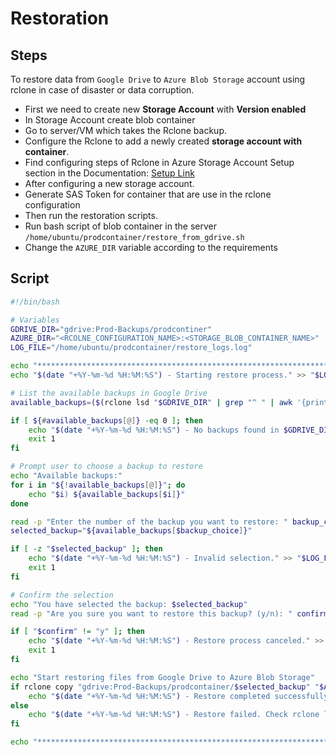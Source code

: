 # Restoration

## Steps

To restore data from `Google Drive` to `Azure Blob Storage` account using rclone in case of disaster or data corruption.  

- First we need to create new **Storage Account** with **Version enabled**
- In Storage Account create blob container
- Go to server/VM which takes the Rclone backup.
- Configure the Rclone to add a newly created **storage account with container**.
- Find configuring steps of Rclone in Azure Storage Account Setup section in the Documentation: [Setup Link](https://rclone.org/azureblob/)
- After configuring a new storage account.
- Generate SAS Token for container that are use in the rclone configuration
- Then run the restoration scripts.
- Run bash script of blob container in the server `/home/ubuntu/prodcontainer/restore_from_gdrive.sh`
- Change the `AZURE_DIR` variable according to the requirements

## Script
```bash
#!/bin/bash

# Variables
GDRIVE_DIR="gdrive:Prod-Backups/prodcontiner"
AZURE_DIR="<RCOLNE_CONFIGURATION_NAME>:<STORAGE_BLOB_CONTAINER_NAME>"
LOG_FILE="/home/ubuntu/prodcontainer/restore_logs.log"

echo "********************************************************************************" >> "$LOG_FILE"
echo "$(date "+%Y-%m-%d %H:%M:%S") - Starting restore process." >> "$LOG_FILE"

# List the available backups in Google Drive
available_backups=($(rclone lsd "$GDRIVE_DIR" | grep "^ " | awk '{print $5}'))

if [ ${#available_backups[@]} -eq 0 ]; then
    echo "$(date "+%Y-%m-%d %H:%M:%S") - No backups found in $GDRIVE_DIR." >> "$LOG_FILE"
    exit 1
fi

# Prompt user to choose a backup to restore
echo "Available backups:"
for i in "${!available_backups[@]}"; do
    echo "$i) ${available_backups[$i]}"
done

read -p "Enter the number of the backup you want to restore: " backup_choice
selected_backup="${available_backups[$backup_choice]}"

if [ -z "$selected_backup" ]; then
    echo "$(date "+%Y-%m-%d %H:%M:%S") - Invalid selection." >> "$LOG_FILE"
    exit 1
fi

# Confirm the selection
echo "You have selected the backup: $selected_backup"
read -p "Are you sure you want to restore this backup? (y/n): " confirm

if [ "$confirm" != "y" ]; then
    echo "$(date "+%Y-%m-%d %H:%M:%S") - Restore process canceled." >> "$LOG_FILE"
    exit 1
fi

echo "Start restoring files from Google Drive to Azure Blob Storage"
if rclone copy "gdrive:Prod-Backups/prodcontainer/$selected_backup" "$AZURE_DIR" --transfers=64; then
    echo "$(date "+%Y-%m-%d %H:%M:%S") - Restore completed successfully." >> "$LOG_FILE"
else
    echo "$(date "+%Y-%m-%d %H:%M:%S") - Restore failed. Check rclone logs for details." >> "$LOG_FILE"
fi

echo "********************************************************************************" >> "$LOG_FILE"
```
